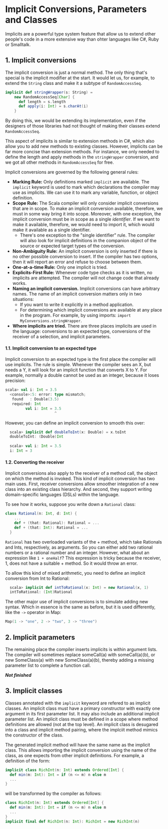 Implicit Conversions, Parameters and Classes
======

Implicits are a powerful type system feature that allow us to extend other people's code in a more extensive way than ohter languages like C#, Ruby or Smalltalk.

## 1. Implicit conversions
The implicit conversion is just a normal method. The only thing that's special is the implicit modifier at the start. It would let us, for example, to extend the `String` class and make it a subtype of `RandomAccessSeq`.

```scala
implicit def stringWrapper(s: String) = 
    new RandomAccessSeq[Char] {
      def length = s.length
      def apply(i: Int) = s.charAt(i)
    }
```

By doing this, we would be extending its implementation, even if the designers of those libraries had not thought of making their classes extend `RandomAccessSeq`.

This aspect of implicits is similar to extension methods in C#, which also allow you to add new methods to existing classes. However, implicits can be far more concise than extension methods. For instance, we only needed to define the length and apply methods in the `stringWrapper` conversion, and we got all other methods in `RandomAccessSeq` for free.

Implicit conversions are governed by the following general rules:

* **Marking Rule:** Only definitions marked `implicit` are available. The `implicit` keyword is used to mark which declarations the compiler may use as implicits. We can use it to mark any variable, function, or object definition.
* **Scope Rule:** The Scala compiler will only consider implicit conversions that are in scope. To make an implicit conversion available, therefore, we must in some way bring it into scope. Moreover, with one exception, the implicit conversion must be in scope as a single _identifier_. If we want to make it available, therefore, we would need to import it, which would make it available as a single identifier. 
    *  There's one exception to the "single identifier" rule. The compiler will also look for implicit definitions in the companion object of the source or expected target types of the conversion.
*  **Non-Ambiguity Rule:** An implicit conversion is only inserted if there is no other possible conversion to insert. If the compiler has two options, then it will report an error and refuse to choose between them.
*  **One-at-a-time Rule:** Only one implicit is tried.
*  **Explicits-First Rule:** Whenever code type checks as it is written, no implicits are attempted. The compiler will not change code that already works.
*  **Naming an implicit conversion.** Implicit conversions can have arbitrary names. The name of an implicit conversion matters only in two situations: 
    *  If you want to write it explicitly in a method application.
    *  For determining which implicit conversions are available at any place in the program. For example, by using imports: `import MyConversions.stringWrapper`.
* **Where implicits are tried.** There are three places implicits are used in the language: conversions to an expected type, conversions of the receiver of a selection, and implicit parameters.

#### 1.1. Implicit conversion to an expected type
Implicit conversion to an expected type is the first place the compiler will use implicits. The rule is simple. Whenever the compiler sees an X, but needs a Y, it will look for an implicit function that converts X to Y. For example, normally a double cannot be used as an integer, because it loses precision:

```scala
scala> val i: Int = 3.5
  <console>:5: error: type mismatch;
   found   : Double(3.5)
   required: Int
         val i: Int = 3.5
                      ^
```
However, you can define an implicit conversion to smooth this over:

```scala
  scala> implicit def doubleToInt(x: Double) = x.toInt
  doubleToInt: (Double)Int
  
  scala> val i: Int = 3.5
  i: Int = 3
```

#### 1.2. Converting the receiver
Implicit conversions also apply to the receiver of a method call, the object on which the method is invoked. This kind of implicit conversion has two main uses. First, receiver conversions allow smoother integration of a new class into an existing class hierarchy. And second, they support writing domain-specific languages (DSLs) within the language.

To see how it works, suppose you write down a `Rational` class:
```scala
class Rational(n: Int, d: Int) {
    ...
    def + (that: Rational): Rational = ...
    def + (that: Int): Rational = ...
  }
```

`Rational` has two overloaded variants of the + method, which take Rationals and Ints, respectively, as arguments. So you can either add two rational numbers or a rational number and an integer. However, what about an expression like `1 + oneHalf`? This expression is tricky because the receiver, 1, does not have a suitable + method. So it would throw an error.

To allow this kind of mixed arithmetic, you need to define an implicit conversion from Int to Rational:
```scala
  scala> implicit def intToRational(x: Int) = new Rational(x, 1)
  intToRational: (Int)Rational
```

The other major use of implicit conversions is to simulate adding new syntax. Which in essence is the same as before, but it is used differently, like the `->` operator in Map:
```scala
Map(1 -> "one", 2 -> "two", 3 -> "three")
```

## 2. Implicit parameters

The remaining place the compiler inserts implicits is within argument lists. The compiler will sometimes replace someCall(a) with someCall(a)(b), or new SomeClass(a) with new SomeClass(a)(b), thereby adding a missing parameter list to complete a function call.

**_Not finished_**

## 3. Implicit classes
Classes annotated with the `implicit` keyword are refered to as implicit classes. An implicit class must have a primary constructor with exactly one argument in its first parameter list. It may also include an additional implicit parameter list. An implicit class must be defined in a scope where method definitions are allowed (not at the top level). An implicit class is desugared into a class and implicit method pairing, where the implciit method mimics the constructor of the class.

The generated implicit method will have the same name as the implicit class. This allows importing the implicit conversion using the name of the class, as one expects from other implicit definitions. For example, a definition of the form:

```scala
implicit class RichInt(n: Int) extends Ordered[Int] {
  def min(m: Int): Int = if (n <= m) n else m
  ...
}
```
will be transformed by the compiler as follows:

```scala
class RichInt(n: Int) extends Ordered[Int] {
  def min(m: Int): Int = if (n <= m) n else m
  ...
}
implicit final def RichInt(n: Int): RichInt = new RichInt(n)
```
